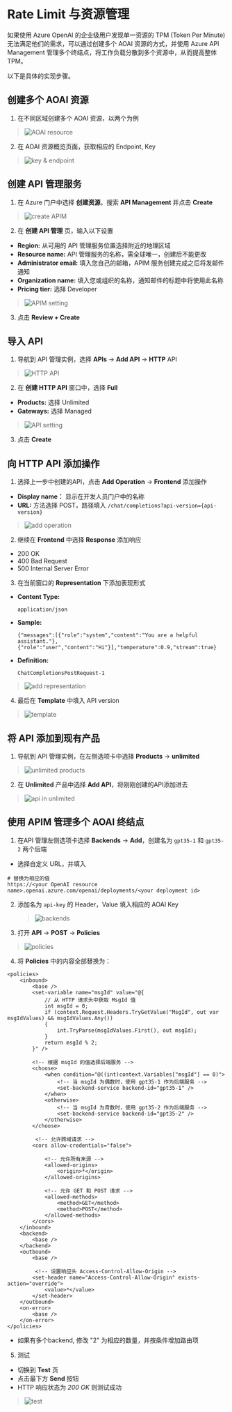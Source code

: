 # Rate Limit 与资源管理

如果使用 Azure OpenAI 的企业级用户发现单一资源的 TPM (Token Per Minute) 无法满足他们的需求，可以通过创建多个 AOAI 资源的方式，并使用 Azure API Management 管理多个终结点，将工作负载分散到多个资源中，从而提高整体 TPM。

以下是具体的实现步骤。

## 创建多个 AOAI 资源
1. 在不同区域创建多个 AOAI 资源，以两个为例
  > ![AOAI resource](./img/AOAI%20resource.png)
2. 在 AOAI 资源概览页面，获取相应的 Endpoint, Key
  > ![key & endpoint](./img/key%20endpoint.png)

## 创建 API 管理服务
1. 在 Azure 门户中选择 **创建资源**，搜索 **API Management** 并点击 **Create**
  > ![create APIM](./img/create%20APIM.png)
2. 在 **创建 API 管理** 页，输入以下设置
  - **Region:** 从可用的 API 管理服务位置选择附近的地理区域
  - **Resource name:** API 管理服务的名称，需全球唯一，创建后不能更改
  - **Administrator email:** 填入您自己的邮箱，APIM 服务创建完成之后将发邮件通知
  - **Organization name:** 填入您或组织的名称，通知邮件的标题中将使用此名称
  - **Pricing tier:** 选择 Developer
  > ![APIM setting](./img/APIM%20setting.png)
3. 点击 **Review + Create**

## 导入 API
1. 导航到 API 管理实例，选择 **APIs** -> **Add API** -> **HTTP** API
  > ![HTTP API](./img/HTTP%20API.png)
2. 在 **创建 HTTP API** 窗口中，选择 **Full**
  - **Products:** 选择 Unlimited
  - **Gateways:** 选择 Managed
  > ![API setting](./img/create%20API%20Full.png)
3. 点击 **Create**

## 向 HTTP API 添加操作
1. 选择上一步中创建的API，点击 **Add Operation** -> **Frontend** 添加操作
  - **Display name：** 显示在开发人员门户中的名称
  - **URL:** 方法选择 POST，路径填入 ```/chat/completions?api-version={api-version}```
  > ![add operation](./img/add%20operation.png)
2. 继续在 **Frontend** 中选择 **Response** 添加响应
  - 200 OK
  - 400 Bad Request
  - 500 Internal Server Error
3. 在当前窗口的 **Representation** 下添加表现形式
  - **Content Type:**
    ```
    application/json
    ```
  - **Sample:**  
    ```
    {"messages":[{"role":"system","content":"You are a helpful assistant."},{"role":"user","content":"Hi"}],"temperature":0.9,"stream":true}
    ```
  - **Definition:**
    ```
    ChatCompletionsPostRequest-1
    ```
  > ![add representation](./img/add%20representation1.png)
4. 最后在 **Template** 中填入 API version
  > ![template](./img/template.png)

## 将 API 添加到现有产品
1. 导航到 API 管理实例，在左侧选项卡中选择 **Products** -> **unlimited**
  > ![unlimited products](./img/unlimited%20products.png)   
2. 在 **Unlimited** 产品中选择 **Add API**，将刚刚创建的API添加进去
  > ![api in unlimited](./img/api%20in%20unlimited.png)

## 使用 APIM 管理多个 AOAI 终结点
1. 在API 管理左侧选项卡选择 **Backends** -> **Add**，创建名为 ```gpt35-1``` 和 ```gpt35-2``` 两个后端
  - 选择自定义 URL，并填入
  ```
  # 替换为相应的值 
  https://<your OpenAI resource name>.openai.azure.com/openai/deployments/<your deployment id>
  ```  
2. 添加名为 ```api-key``` 的 Header，Value 填入相应的 AOAI Key
   > ![backends](./img/backends.png)
3. 打开 **API** -> **POST** -> **Policies**
  > ![policies](./img/policies1.png)
4. 将 **Policies** 中的内容全部替换为：
```
<policies>
    <inbound>
        <base />
        <set-variable name="msgId" value="@{
            // 从 HTTP 请求头中获取 MsgId 值
            int msgId = 0;
            if (context.Request.Headers.TryGetValue("MsgId", out var msgIdValues) && msgIdValues.Any())
            {
                int.TryParse(msgIdValues.First(), out msgId);
            }
            return msgId % 2;
        }" />

        <!-- 根据 msgId 的值选择后端服务 -->
        <choose>
            <when condition="@((int)context.Variables["msgId"] == 0)">
                <!-- 当 msgId 为偶数时，使用 gpt35-1 作为后端服务 --> 
                <set-backend-service backend-id="gpt35-1" />
            </when>
            <otherwise>
                <!-- 当 msgId 为奇数时，使用 gpt35-2 作为后端服务 -->
                <set-backend-service backend-id="gpt35-2" />
            </otherwise>
        </choose>

         <!-- 允许跨域请求 -->
        <cors allow-credentials="false">

            <!-- 允许所有来源 -->
            <allowed-origins>
                <origin>*</origin>
            </allowed-origins>

            <!-- 允许 GET 和 POST 请求 --> 
            <allowed-methods>
                <method>GET</method>
                <method>POST</method>
            </allowed-methods>
        </cors>
    </inbound>
    <backend>
        <base />
    </backend>
    <outbound>
        <base />

         <!-- 设置响应头 Access-Control-Allow-Origin -->
        <set-header name="Access-Control-Allow-Origin" exists-action="override">
            <value>*</value>
        </set-header>        
    </outbound>
    <on-error>
        <base />
    </on-error>
</policies>
```
- 如果有多个backend, 修改 "2" 为相应的数量，并按条件增加路由项
5. 测试
  - 切换到 **Test** 页
  - 点击最下方 **Send** 按钮
  - HTTP 响应状态为 *200 OK* 则测试成功
  > ![test](./img/test.png)
